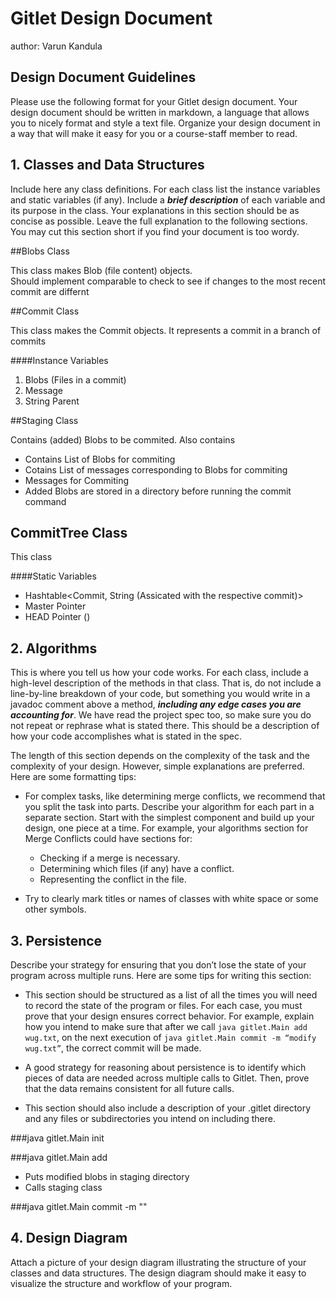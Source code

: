 # Gitlet Design Document
author: Varun Kandula

## Design Document Guidelines

Please use the following format for your Gitlet design document. Your design
document should be written in markdown, a language that allows you to nicely 
format and style a text file. Organize your design document in a way that 
will make it easy for you or a course-staff member to read.  

## 1. Classes and Data Structures

Include here any class definitions. For each class list the instance
variables and static variables (if any). Include a ***brief description***
of each variable and its purpose in the class. Your explanations in
this section should be as concise as possible. Leave the full
explanation to the following sections. You may cut this section short
if you find your document is too wordy.


##Blobs Class 

This class makes Blob (file content) objects.  
Should implement comparable to check to see if changes to the most 
recent commit are differnt 

##Commit Class

This class makes the Commit objects. It represents a commit in 
a branch of commits

####Instance Variables
1. Blobs (Files in a commit)
2. Message 
3. String Parent


##Staging Class

Contains (added) Blobs to be commited. Also contains 


- Contains List of Blobs for commiting
- Cotains List of messages corresponding to Blobs for commiting
- Messages for Commiting
- Added Blobs are stored in a directory before running the commit command




## CommitTree Class
This class 

####Static Variables
- Hashtable<Commit, String (Assicated with the respective commit)>
- Master Pointer
- HEAD Pointer ()





## 2. Algorithms

This is where you tell us how your code works. For each class, include
a high-level description of the methods in that class. That is, do not
include a line-by-line breakdown of your code, but something you would
write in a javadoc comment above a method, ***including any edge cases
you are accounting for***. We have read the project spec too, so make
sure you do not repeat or rephrase what is stated there.  This should
be a description of how your code accomplishes what is stated in the
spec.


The length of this section depends on the complexity of the task and
the complexity of your design. However, simple explanations are
preferred. Here are some formatting tips:

* For complex tasks, like determining merge conflicts, we recommend
  that you split the task into parts. Describe your algorithm for each
  part in a separate section. Start with the simplest component and
  build up your design, one piece at a time. For example, your
  algorithms section for Merge Conflicts could have sections for:

   * Checking if a merge is necessary.
   * Determining which files (if any) have a conflict.
   * Representing the conflict in the file.
  
* Try to clearly mark titles or names of classes with white space or
  some other symbols.

## 3. Persistence

Describe your strategy for ensuring that you don’t lose the state of your program
across multiple runs. Here are some tips for writing this section:

* This section should be structured as a list of all the times you
  will need to record the state of the program or files. For each
  case, you must prove that your design ensures correct behavior. For
  example, explain how you intend to make sure that after we call
       `java gitlet.Main add wug.txt`,
  on the next execution of
       `java gitlet.Main commit -m “modify wug.txt”`, 
  the correct commit will be made.
  
* A good strategy for reasoning about persistence is to identify which
  pieces of data are needed across multiple calls to Gitlet. Then,
  prove that the data remains consistent for all future calls.
  
* This section should also include a description of your .gitlet
  directory and any files or subdirectories you intend on including
  there.



###java gitlet.Main init

###java gitlet.Main add <filename/>
- Puts modified blobs in staging directory
- Calls staging class


###java gitlet.Main commit <filename> -m "<Message>"




## 4. Design Diagram

Attach a picture of your design diagram illustrating the structure of your
classes and data structures. The design diagram should make it easy to 
visualize the structure and workflow of your program.

